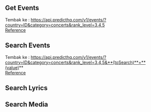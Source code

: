 ## Get Events

Tembak ke :
https://api.predicthq.com/v1/events/?country=ID&category=concerts&rank_level=3,4,5
<br>
[Reference](https://developer.predicthq.com/resources/events/#search-events)

## Search Events

Tembak ke : 
https://api.predicthq.com/v1/events/?country=ID&category=concerts&rank_level=3,4,5&**(toSearch)**=**(value)**
<br>
[Reference]()

## Search Lyrics

## Search Media